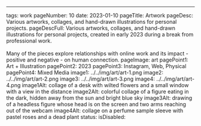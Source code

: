 ---
tags: work
pageNumber: 10
date: 2023-01-10
pageTitle: Artwork
pageDesc: Various artworks, collages, and hand-drawn illustrations for personal projects.
pageDescFull: Various artworks, collages, and hand-drawn illustrations for personal projects, created in early 2023 during a break from professional work. </br></br>Many of the pieces explore relationships with online work and its impact - positive and negative - on human connection.
pageImage: art
pagePoint1: Art + Illustration
pagePoint2: 2023
pagePoint3: Instagram, Web, Physical
pagePoint4: Mixed Media
image1: ../../img/art/art-1.png
image2: ../../img/art/art-2.png
image3: ../../img/art/art-3.png
image4: ../../img/art/art-4.png
image1Alt: collage of a desk with wilted flowers and a small window with a view in the distance
image2Alt: colorful collage of a figure eating in the dark, hidden away from the sun and bright blue sky
image3Alt: drawing of a headless figure whose head is on the screen and two arms reaching out of the webcam
image4Alt: collage on a perfume sample sleeve with pastel roses and a dead plant
status: 
isDisabled: 
